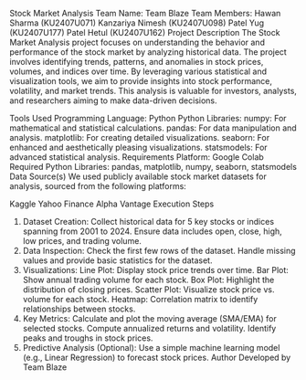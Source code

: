 Stock Market Analysis
Team Name: Team Blaze
Team Members:
Hawan Sharma (KU2407U071)
Kanzariya Nimesh (KU2407U098)
Patel Yug (KU2407U177)
Patel Hetul (KU2407U162)
Project Description
The Stock Market Analysis project focuses on understanding the behavior and performance of the stock market by analyzing historical data. The project involves identifying trends, patterns, and anomalies in stock prices, volumes, and indices over time. By leveraging various statistical and visualization tools, we aim to provide insights into stock performance, volatility, and market trends. This analysis is valuable for investors, analysts, and researchers aiming to make data-driven decisions.

Tools Used
Programming Language:
Python
Python Libraries:
numpy: For mathematical and statistical calculations.
pandas: For data manipulation and analysis.
matplotlib: For creating detailed visualizations.
seaborn: For enhanced and aesthetically pleasing visualizations.
statsmodels: For advanced statistical analysis.
Requirements
Platform: Google Colab
Required Python Libraries: pandas, matplotlib, numpy, seaborn, statsmodels
Data Source(s)
We used publicly available stock market datasets for analysis, sourced from the following platforms:

Kaggle
Yahoo Finance
Alpha Vantage
Execution Steps
1. Dataset Creation:
Collect historical data for 5 key stocks or indices spanning from 2001 to 2024.
Ensure data includes open, close, high, low prices, and trading volume.
2. Data Inspection:
Check the first few rows of the dataset.
Handle missing values and provide basic statistics for the dataset.
3. Visualizations:
Line Plot: Display stock price trends over time.
Bar Plot: Show annual trading volume for each stock.
Box Plot: Highlight the distribution of closing prices.
Scatter Plot: Visualize stock price vs. volume for each stock.
Heatmap: Correlation matrix to identify relationships between stocks.
4. Key Metrics:
Calculate and plot the moving average (SMA/EMA) for selected stocks.
Compute annualized returns and volatility.
Identify peaks and troughs in stock prices.
5. Predictive Analysis (Optional):
Use a simple machine learning model (e.g., Linear Regression) to forecast stock prices.
Author
Developed by Team Blaze

